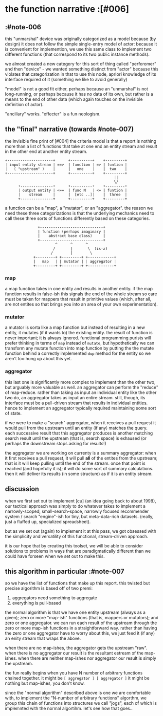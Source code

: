 # the function narrative :[#006]

## :#note-006

this "unmarshal" device was originally categorized as a model because
(by design) it does not follow the simple single-entry model of actor:
because it is convenient for implemention, we use this same class to
implement two different functions (that correspond to its two public
instance methods).

we almost created a new category for this sort of thing called
"perforomer" and then "device" - we wanted something distinct from
"actor" because this violates that categorization in that to use this
node, apriori knowledge of its interface required of it (something we
like to avoid generally)

"model" is not a good fit either, perhaps because an "unmarshal" is not
long-running, or perhaps because it has no data of its own, but rather
is a means to the end of other data (which again touches on the invisible
definition of actor).

"ancillary" works. "effecter" is a fun neologism.




## the "final" narrative (towards #note-007)

the invisible fine print of [#004] the criteria model is that a report
is nothing more than a list of functions that take at one end an entity
stream and result in the other end at another entity stream.


    +---------------------+      +----------+    +---------+
    | input entity stream | ==>  | function | => | funtion |
    |   ( "upstream" )    |      |   one    |    |  two    |
    +---------------------+      +----------+    +---------+
                                                      ||
                                                      \/
          +---------------+      +----------+    +---------+
          | output entity | <==  | func N   | <= | funtion |
          |    stream     |      |  [etc ..]|    |  three  |
          +---------------+      +----------+    +---------+


a function can be a "map", a "mutator", or an "aggregator". the reason
we need these three categorizations is that the underlying mechanics
need to call these three sorts of functions differently based on these
categories.


                   +-----------------------------+
                   | function (perhaps imaginary |
                   |    abstract base class)     |
                   +-----------------------------+
                           ^      ^      ^
                          /       |       \  (is-a)
                         /        |        \
                 +---------+ +---------+ +------------+
                 |   map   | | mutator | | aggregator |
                 +---------+ +---------+ +------------+

### map

a map function takes in one entity and results in another entity. if the
map function results in false-ish this signals the end of the whole
stream so care must be taken for mappers that result in primitive
values (which, after all, are not entites so that brings you into an
area of your own experimentation).


### mutator

a mutator is sorta like a map function but instead of resulting in a new
entity, it mutates (if it wants to) the existing entity. the result of
function is never important; it is always ignored. functional
programming purists will prefer thinking in terms of `map` instead of
`mutate`, but hypothetically we can transform any mutate function into
map function by putting the the mutate function behind a correctly
implemented `dup` method for the entity so we aren't too hung up about
this yet.


### aggregator

this last one is significantly more complex to implement than the other
two, but arguably more valuable as well. an aggregator can perform the
"reduce" of map-reduce. rather than taking as input an individual entity
like the other two do, an aggregator takes as input an entire stream.
still, though, its interface must be a pull-driven stream that results
in individual entities. hence to implement an aggregator typically
required maintaining some sort of state.

if we were to make a "search" aggregator, when it receives a pull
request it would pull from the upstream until an entity (if any) matches
the query. each successive result that this aggregator produces is
another matching search result until the upstream (that is, search
space) is exhaused (or perhaps the downstream stops asking for results!)

the aggregator we are working on currenty is a summary aggregator: when
it first receives a pull request, it will pull **all** of the entites
from the upstream; that is it will keep pulling until the end of the
stream. once that point is reached (and hopefully it is); it will do
some sort of summary calculations. then it will deliver its results (in
some structure) as if it is an entity stream.


## discussion

when we first set out to implement [cu]  (an idea going back to about
1998), our tactical approach was simply to do whatever takes to implement
a narrowly-scoped, small-search-space, narrowly focused recommender
system / search "engine"-ish for tiny, but meta-data-rich datasets.
(really, just a fluffed up, specialized spreadsheet).

but as we set out (again) to implement it at this pass, we got obsessed
with the simplicity and versatility of this functional, stream-driven
approach.

it is our hope that by creating this toolset, we will be able to
consider solutions to problems in ways that are paradigmatically
different than we could have forseen when we set out to make this.




## this algorithm in particular :#note-007

so we have the list of functions that make up this report. this twisted
but precise algorithm is based off of two premi:

1) aggregators need something to aggregate
2) everything is pull-based


the normal algorithm is that we have one entity upstream (always as a given);
zero or more "map-ish" functions (that is, mappers or mutators); and zero or
one aggregator. we can run each result of the upstream through the zero
or more map-ish functions in a straightforward way. rather than having
the zero or one aggregator have to worry about this, we just feed it (if
any) an enity stream that wraps the above.

when there are no map-ishes, the aggregator gets the upstream "raw".
when there is no aggregator our result is the resultant estream of the
map-ishes. when there are neither map-ishes nor aggregator our result is
simply the upstream.

the fun really begins when you have N number of arbitrary functions
chained together. it might be `[ aggregator ] [ aggregator ]`
it might be nothing but map-ishes, you don't know.

since the "normal algorithm" described above is one we are comfortable
with, to implement the "N-number of arbitrary functions" algorthm, we
group this chain of functions into structures we call "jogs", each of
which is implemnted with the normal algortihm. let's see how that goes..
